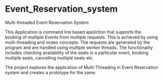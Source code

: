 # Event_Reservation_system
 Multi-threaded Event Reservation System 

This Application is command line based appliction that supports the booking of multiple Events from multiple requests. This is achieved by using multi-threading and mutex concepts. The requests are generated by the program and are handled using multiple worker threads. The functionality includes checking availability of the seats in a particular event, booking multiple seats, cancelling multiple seats etc. 

The project explores the application of Multi-Threading in Event Reservation system and creates a prototype for the same.
